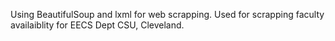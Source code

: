 Using BeautifulSoup and lxml for web scrapping.
Used for scrapping faculty availaiblity for EECS Dept CSU, Cleveland.
